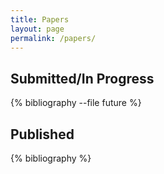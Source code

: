 ```yaml
---
title: Papers
layout: page
permalink: /papers/
---
```


## Submitted/In Progress

{% bibliography --file future %}

## Published

{% bibliography %}